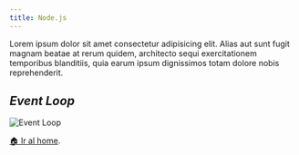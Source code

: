 ```yaml
---
title: Node.js
---
```


Lorem ipsum dolor sit amet consectetur adipisicing elit. Alias aut sunt fugit magnam beatae at rerum quidem, architecto sequi exercitationem temporibus blanditiis, quia earum ipsum dignissimos totam dolore nobis reprehenderit.

## _Event Loop_

![Event Loop](https://jonmircha.com/img/blog/event-loop-nodejs.gif)

[🏠 Ir al home](/).
